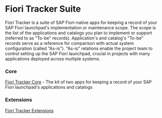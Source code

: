 # Fiori Tracker Suite

Fiori Tracker is a suite of SAP Fiori-native apps for keeping a record of your SAP Fiori launchpad's implementation or maintenance scope. The scope is the list of the applications and catalogs you plan to implement or support (referred to as "To-be" records). Application's and catalog's "To-be" records serve as a reference for comparison with actual system configuration (called "As-is"). "As-is" relations enable the project team to control setting up the SAP Fiori launchpad, crucial in projects with many applications deployed across multiple systems.

### Core 
[Fiori Tracker Core](/SPS02/core/main.md) - The kit of two apps for keeping a record of your SAP Fiori launchpad's applications and catalogs

### Extensions
[Fiori Tracker Extensions](ft-ext.md)


